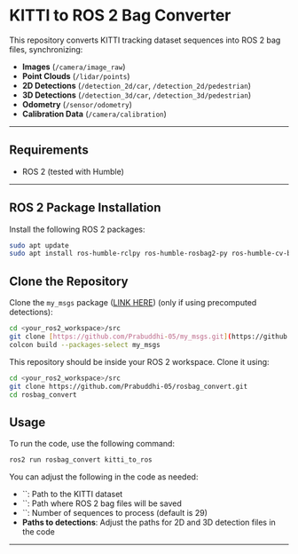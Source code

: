 # KITTI to ROS 2 Bag Converter

This repository converts KITTI tracking dataset sequences into ROS 2 bag files, synchronizing:

- **Images** (`/camera/image_raw`)
- **Point Clouds** (`/lidar/points`)
- **2D Detections** (`/detection_2d/car`, `/detection_2d/pedestrian`)
- **3D Detections** (`/detection_3d/car`, `/detection_3d/pedestrian`)
- **Odometry** (`/sensor/odometry`)
- **Calibration Data** (`/camera/calibration`)

---

## Requirements

- ROS 2 (tested with Humble)

---

## ROS 2 Package Installation

Install the following ROS 2 packages:

   ```bash
   sudo apt update
   sudo apt install ros-humble-rclpy ros-humble-rosbag2-py ros-humble-cv-bridge python3-opencv python3-numpy
   ```



## Clone the Repository

Clone the `my_msgs` package ([LINK HERE](https://github.com/Prabuddhi-05/my_msgs.git)) (only if using precomputed detections):
```bash
cd <your_ros2_workspace>/src
git clone [https://github.com/Prabuddhi-05/my_msgs.git](https://github.com/Prabuddhi-05/my_msgs.git)
colcon build --packages-select my_msgs
```

This repository should be inside your ROS 2 workspace. Clone it using:

```bash
cd <your_ros2_workspace>/src
git clone https://github.com/Prabuddhi-05/rosbag_convert.git
cd rosbag_convert
```

## Usage

To run the code, use the following command:

```bash
ros2 run rosbag_convert kitti_to_ros
```

You can adjust the following in the code as needed:

- ``: Path to the KITTI dataset
- ``: Path where ROS 2 bag files will be saved
- ``: Number of sequences to process (default is 29)
- **Paths to detections**: Adjust the paths for 2D and 3D detection files in the code

---


